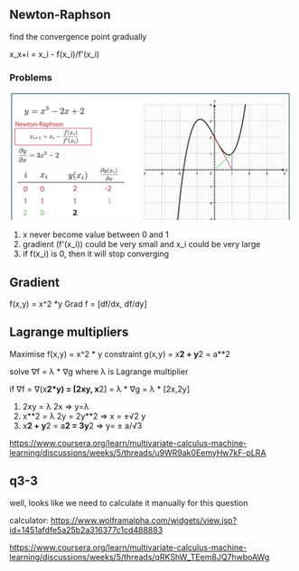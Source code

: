 ## Newton-Raphson

find the convergence point gradually

x_x+i = x_i - f(x_i)/f'(x_i)

### Problems

<img src="./diagrams/1.png" alt="drawing" width="500"/>

1. x never become value between 0 and 1
2. gradient (f'(x_i)) could be very small and x_i could be very large
3. if f(x_i) is 0, then it will stop converging

## Gradient

f(x,y) = x^2 \*y
Grad f = [df/dx, df/dy]

## Lagrange multipliers

Maximise f(x,y) = x^2 \* y
constraint g(x,y) = x**2 + y**2 = a\*\*2

solve ∇f = λ \* ∇g where λ is Lagrange multiplier

if ∇f = ∇(x**2\*y) = [2xy, x**2] = λ \* ∇g = λ \* [2x,2y]

1. 2xy = λ 2x => y=λ
2. x\*\*2 = λ 2y = 2y\*\*2 => x = ±√2 y
3. x**2 + y**2 = a**2 = 3y**2 => y= ± a/√3

https://www.coursera.org/learn/multivariate-calculus-machine-learning/discussions/weeks/5/threads/u9WR9ak0EemyHw7kF-pLRA

## q3-3

well, looks like we need to calculate it manually for this question

calculator:
https://www.wolframalpha.com/widgets/view.jsp?id=1451afdfe5a25b2a316377c1cd488883

https://www.coursera.org/learn/multivariate-calculus-machine-learning/discussions/weeks/5/threads/qRKShW_TEem8JQ7hwboAWg
